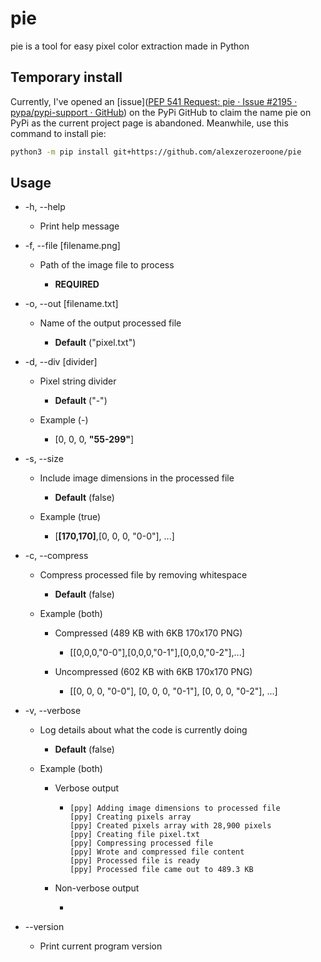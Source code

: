 # pie

pie is a tool for easy pixel color extraction made in Python

## Temporary install

Currently, I've opened an [issue]([PEP 541 Request: pie · Issue #2195 · pypa/pypi-support · GitHub](https://github.com/pypa/pypi-support/issues/2195)) on the PyPi GitHub to claim the name pie on PyPi as the current project page is abandoned. Meanwhile, use this command to install pie:

```bash
python3 -m pip install git+https://github.com/alexzerozeroone/pie
```

## Usage

- -h, --help
  
  - Print help message

- -f, --file [filename.png]
  
  - Path of the image file to process
    
    - **REQUIRED**

- -o, --out [filename.txt]
  
  - Name of the output processed file
    
    - **Default** ("pixel.txt")

- -d, --div [divider]
  
  - Pixel string divider
    
    - **Default** ("-")
  
  - Example (-)
    
    - [0, 0, 0, **"55-299"**]

- -s, --size
  
  - Include image dimensions in the processed file
    
    - **Default** (false)
  
  - Example (true)
    
    - [**[170,170]**,[0, 0, 0, "0-0"], ...]

- -c, --compress
  
  - Compress processed file by removing whitespace
    
    - **Default** (false)
  
  - Example (both)
    
    - Compressed (489 KB with 6KB 170x170 PNG)
      
      - [[0,0,0,"0-0"],[0,0,0,"0-1"],[0,0,0,"0-2"],...]
    
    - Uncompressed (602 KB with 6KB 170x170 PNG)
      
      - [[0, 0, 0, "0-0"], [0, 0, 0, "0-1"], [0, 0, 0, "0-2"], ...]

- -v, --verbose
  
  - Log details about what the code is currently doing
    
    - **Default** (false)
  
  - Example (both)
    
    - Verbose output
      
      - ```
        [ppy] Adding image dimensions to processed file
        [ppy] Creating pixels array
        [ppy] Created pixels array with 28,900 pixels
        [ppy] Creating file pixel.txt
        [ppy] Compressing processed file
        [ppy] Wrote and compressed file content
        [ppy] Processed file is ready
        [ppy] Processed file came out to 489.3 KB
        ```
    
    - Non-verbose output
      
      - ```
        
        ```

- --version
  
  - Print current program version
